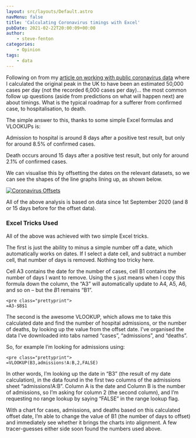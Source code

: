 ```yaml
---
layout: src/layouts/Default.astro
navMenu: false
title: 'Calculating Coronavirus timings with Excel'
pubDate: 2021-02-22T20:00:09+00:00
author:
    - steve-fenton
categories:
    - Opinion
tags:
    - data
---
```


Following on from my [article on working with public coronavirus data](https://www.stevefenton.co.uk/2020/09/working-with-public-coronavirus-data/) where I calculated the original peak in the UK to have been an estimated 50,000 cases per day (not the recorded 6,000 cases per day)… the most common follow up questions (aside from predictions on what will happen next) are about timings. What is the typical roadmap for a sufferer from confirmed case, to hospitalisation, to death.

The simple answer to this, thanks to some simple Excel formulas and VLOOKUPs is:

Admission to hospital is around 8 days after a positive test result, but only for around 8.5% of confirmed cases.

Death occurs around 15 days after a positive test result, but only for around 2.1% of confirmed cases.

We can visualise this by offsetting the dates on the relevant datasets, so we can see the shapes of the line graphs lining up, as shown below.

[![Coronavirus Offsets](/img/2021/02/covid-offsets.jpg)](https://www.stevefenton.co.uk/2021/02/calculating-coronavirus-timings-with-excel/covid-offsets/)

All of the above analysis is based on data since 1st September 2020 (and 8 or 15 days before for the offset data).

### Excel Tricks Used

All of the above was achieved with two simple Excel tricks.

The first is just the ability to minus a simple number off a date, which automatically works on dates. If I select a date cell, and subtract a number cell, that number of days is removed. Nothing too tricky here.

Cell A3 contains the date for the number of cases, cell B1 contains the number of days I want to remove. Using the `$` just means when I copy this formula down the column, the “A3” will automatically update to A4, A5, A6, and so on – but the $B$1 remains “B1”.

```
<pre class="prettyprint">
=A3-$B$1
```
The second is the awesome VLOOKUP, which allows me to take this calculated date and find the number of hospital admissions, or the number of deaths, by looking up the value from the offset date. I’ve organised the data I’ve downloaded into tabs named “cases”, “admissions”, and “deaths”.

So, for example I’m looking for admissions using:

```
<pre class="prettyprint">
=VLOOKUP(B3,admissions!A:B,2,FALSE)
```
In other words, I’m looking up the date in “B3” (the result of my date calculation), in the data found in the first two columns of the admissions sheet “admissions!A:B”. Column A is the date and Column B is the number of admissions, so I’m asking for column 2 (the second column), and I’m requesting no range lookup by saying “FALSE” in the range lookup flag.

With a chart for cases, admissions, and deaths based on this calculated offset date, I’m able to change the value of B1 (the number of days to offset) and immediately see whether it brings the charts into alignment. A few tracer-guesses either side soon found the numbers used above.